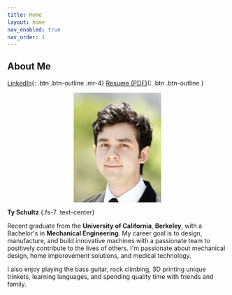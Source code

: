 ```yaml
---
title: Home
layout: home
nav_enabled: true
nav_order: 1
---
```

About Me
---

[LinkedIn](https://www.linkedin.com/in/ty-schultz/){: .btn .btn-outline .mr-4}
[Resume (PDF)](/assets/basicResume.pdf){: .btn .btn-outline }

<div style="display: flex; justify-content: center; gap: 20px;">
    <img src="assets/profheadshot.jpg" style="height: 250px; width: auto;">
    
</div>

**Ty Schultz** {.fs-7 .text-center}

Recent graduate from the **University of California**, **Berkeley**, with a Bachelor's in **Mechanical Engineering**. My career goal is to design, manufacture, and build innovative machines with a passionate team to positively contribute to the lives of others. I'm passionate about mechanical design, home imporovement solutions, and medical technology.

I also enjoy playing the bass guitar, rock climbing, 3D printing unique trinkets, learning languages, and spending quality time with friends and family.

